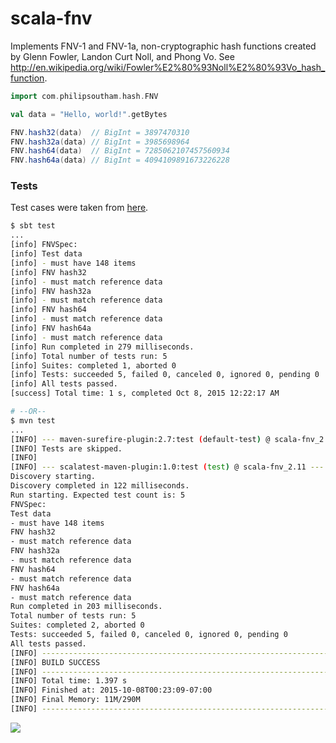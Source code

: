 # scala-fnv
Implements FNV-1 and FNV-1a, non-cryptographic hash functions created by Glenn Fowler, Landon Curt Noll, and Phong Vo. 
See http://en.wikipedia.org/wiki/Fowler%E2%80%93Noll%E2%80%93Vo_hash_function. 

```scala
import com.philipsoutham.hash.FNV

val data = "Hello, world!".getBytes

FNV.hash32(data)  // BigInt = 3897470310
FNV.hash32a(data) // BigInt = 3985698964
FNV.hash64(data)  // BigInt = 7285062107457560934
FNV.hash64a(data) // BigInt = 4094109891673226228
```
### Tests
Test cases were taken from [here](http://www.isthe.com/chongo/src/fnv/test_fnv.c).
```bash
$ sbt test
...
[info] FNVSpec:
[info] Test data
[info] - must have 148 items
[info] FNV hash32
[info] - must match reference data
[info] FNV hash32a
[info] - must match reference data
[info] FNV hash64
[info] - must match reference data
[info] FNV hash64a
[info] - must match reference data
[info] Run completed in 279 milliseconds.
[info] Total number of tests run: 5
[info] Suites: completed 1, aborted 0
[info] Tests: succeeded 5, failed 0, canceled 0, ignored 0, pending 0
[info] All tests passed.
[success] Total time: 1 s, completed Oct 8, 2015 12:22:17 AM

# --OR--
$ mvn test
...
[INFO] --- maven-surefire-plugin:2.7:test (default-test) @ scala-fnv_2.11 ---
[INFO] Tests are skipped.
[INFO] 
[INFO] --- scalatest-maven-plugin:1.0:test (test) @ scala-fnv_2.11 ---
Discovery starting.
Discovery completed in 122 milliseconds.
Run starting. Expected test count is: 5
FNVSpec:
Test data
- must have 148 items
FNV hash32
- must match reference data
FNV hash32a
- must match reference data
FNV hash64
- must match reference data
FNV hash64a
- must match reference data
Run completed in 203 milliseconds.
Total number of tests run: 5
Suites: completed 2, aborted 0
Tests: succeeded 5, failed 0, canceled 0, ignored 0, pending 0
All tests passed.
[INFO] ------------------------------------------------------------------------
[INFO] BUILD SUCCESS
[INFO] ------------------------------------------------------------------------
[INFO] Total time: 1.397 s
[INFO] Finished at: 2015-10-08T00:23:09-07:00
[INFO] Final Memory: 11M/290M
[INFO] ------------------------------------------------------------------------

```

<a href='https://bintray.com/philipsoutham/maven/scala-fnv/view?source=watch' alt='Get automatic notifications about new "scala-fnv" versions'><img src='https://www.bintray.com/docs/images/bintray_badge_color.png'></a>
